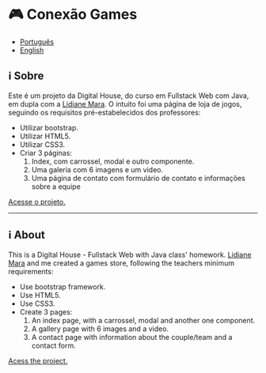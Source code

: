# :video_game: Conexão Games

* [Português](https://github.com/gloriaporte/glorialidiane-conexao-games/#sobre)
* [English](https://github.com/gloriaporte/glorialidiane-conexao-games/#about)

## :information_source: Sobre

Este é um projeto da Digital House, do curso em Fullstack Web com Java, em dupla com a [Lidiane Mara](https://github.com/LidianeMara/conexao-games). O intuito foi uma página de loja de jogos, seguindo os requisitos pré-estabelecidos dos professores:

 * Utilizar bootstrap.
 * Utilizar HTML5.
 * Utilizar CSS3.
 * Criar 3 páginas:
    1. Index, com carrossel, modal e outro componente.
    2. Uma galeria com 6 imagens e um video.
    3. Uma página de contato com formulário de contato e informações sobre a equipe
  
  [Acesse o projeto.](https://gloriaporte.github.io/glorialidiane-conexao-games/)
  
  _______________________________
  
  ## :information_source: About
  
  This is a Digital House - Fullstack Web with Java class' homework. [Lidiane Mara](https://github.com/LidianeMara/conexao-games) and me created a games store, following the teachers minimum requirements:
   * Use bootstrap framework.
   * Use HTML5.
   * Use CSS3.
   * Create 3 pages:
      1. An index page, with a carrossel, modal and another one component.
      2. A gallery page with 6 images and a video.
      3. A contact page with information about the couple/team and a contact form.

  [Acess the project.](https://gloriaporte.github.io/glorialidiane-conexao-games/)

